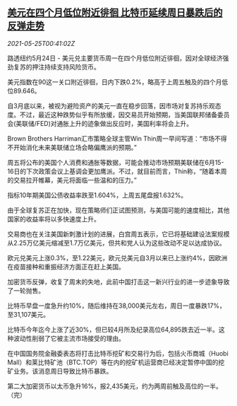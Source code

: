 <!--1621904462000-->
[美元在四个月低位附近徘徊 比特币延续周日暴跌后的反弹走势](https://cn.reuters.com/article/forex-close-0524-mon-idCNKCS2D6017)
------

<div><i>2021-05-25T00:41:02Z</i></div><p>路透纽约5月24日 - 美元兑主要货币周一在四个月低位附近徘徊，因对全球经济强劲复苏的押注持续支持风险货币。</p><p>美元指数在90这一关口附近徘徊，日内下跌0.2%，略高于上周五触及的四个月低位89.646。</p><p>自3月底以来，被视为避险资产的美元一直在稳步回落，因市场对复苏持乐观态度。不过，最近这种跌势似乎有所放缓，因交易员开始预期，当美国联邦储备委员会(美联储/FED)对通胀上升的迹象做出反应时，美国利率将会上升。</p><p>Brown Brothers Harriman汇市策略全球主管Win Thin周一早间写道：“市场不得不开始消化未来美联储立场会略偏鹰派的预期。”</p><p>周五将公布的美国个人消费和通胀等数据，可能会推动市场预期美联储在6月15-16日的下次政策会议上基调会更加鹰派。不过，就目前而言，Thin称，“随着本周的交易拉开帷幕，美元将面临一些温和的压力。”</p><p>指标10年期美国公债收益率跌至1.604%，上周五尾盘报1.632%。</p><p>由于全球复苏正在加快，现在策略师们正试图预测，与美国可能的速度相比，其他国家的收益率将以多快速度上升。</p><p>交易商也在关注美国新刺激计划的进展，白宫周五表示，它已将基础建设法案规模从2.25万亿美元缩减至1.7万亿美元，但共和党人认为这些改动不足以达成协议。</p><p>欧元兑美元上涨0.3%，至1.22美元，欧元兑美元自3月以来已上涨约4%，因欧洲在疫苗接种和重振经济方面正在赶上美国。</p><p>加密货币反弹，收复了周末的失地，此前中国打击这一新兴行业的进一步迹象导致了一轮抛售。</p><p>比特币早盘一度急升约10%，随后维持在38,000美元左右，周日一度暴跌17%，至31,107美元。</p><p>比特币今年迄今上涨了近30%，但已较4月所及纪录高位64,895跌去近一半。这种波动性削弱了它被主流市场接受的理由。</p><p>在中国国务院金融委表态将打击比特币挖矿和交易行为后，包括火币商城（Huobi Mall）和莱比特矿池（BTC.TOP）等在内的挖矿机运营商已经决定暂停中国的挖矿业务。该消息周日导致比特币暴跌。</p><p>第二大加密货币以太币急升16%，报2,435美元，约为两周前触及高位的一半。（完）</p>

